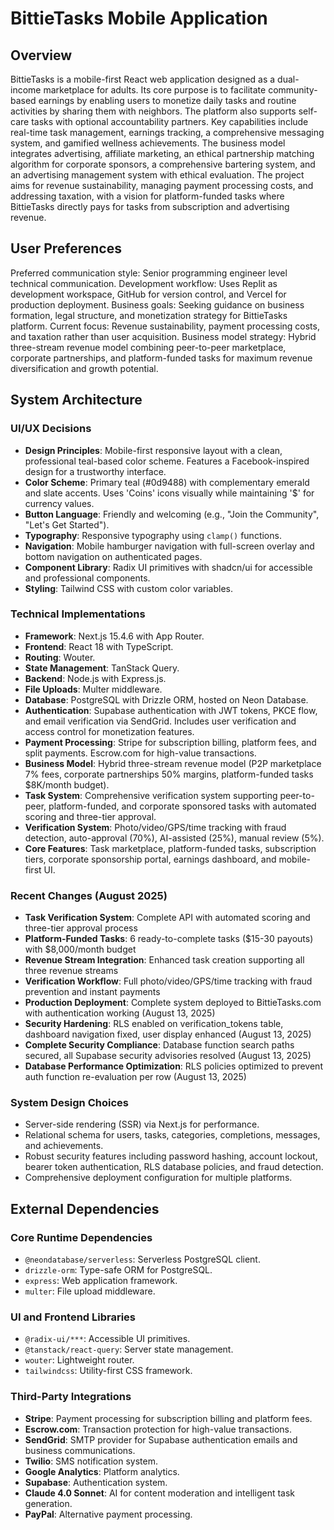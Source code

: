 # BittieTasks Mobile Application

## Overview
BittieTasks is a mobile-first React web application designed as a dual-income marketplace for adults. Its core purpose is to facilitate community-based earnings by enabling users to monetize daily tasks and routine activities by sharing them with neighbors. The platform also supports self-care tasks with optional accountability partners. Key capabilities include real-time task management, earnings tracking, a comprehensive messaging system, and gamified wellness achievements. The business model integrates advertising, affiliate marketing, an ethical partnership matching algorithm for corporate sponsors, a comprehensive bartering system, and an advertising management system with ethical evaluation. The project aims for revenue sustainability, managing payment processing costs, and addressing taxation, with a vision for platform-funded tasks where BittieTasks directly pays for tasks from subscription and advertising revenue.

## User Preferences
Preferred communication style: Senior programming engineer level technical communication.
Development workflow: Uses Replit as development workspace, GitHub for version control, and Vercel for production deployment.
Business goals: Seeking guidance on business formation, legal structure, and monetization strategy for BittieTasks platform.
Current focus: Revenue sustainability, payment processing costs, and taxation rather than user acquisition.
Business model strategy: Hybrid three-stream revenue model combining peer-to-peer marketplace, corporate partnerships, and platform-funded tasks for maximum revenue diversification and growth potential.

## System Architecture

### UI/UX Decisions
- **Design Principles**: Mobile-first responsive layout with a clean, professional teal-based color scheme. Features a Facebook-inspired design for a trustworthy interface.
- **Color Scheme**: Primary teal (#0d9488) with complementary emerald and slate accents. Uses 'Coins' icons visually while maintaining '$' for currency values.
- **Button Language**: Friendly and welcoming (e.g., "Join the Community", "Let's Get Started").
- **Typography**: Responsive typography using `clamp()` functions.
- **Navigation**: Mobile hamburger navigation with full-screen overlay and bottom navigation on authenticated pages.
- **Component Library**: Radix UI primitives with shadcn/ui for accessible and professional components.
- **Styling**: Tailwind CSS with custom color variables.

### Technical Implementations
- **Framework**: Next.js 15.4.6 with App Router.
- **Frontend**: React 18 with TypeScript.
- **Routing**: Wouter.
- **State Management**: TanStack Query.
- **Backend**: Node.js with Express.js.
- **File Uploads**: Multer middleware.
- **Database**: PostgreSQL with Drizzle ORM, hosted on Neon Database.
- **Authentication**: Supabase authentication with JWT tokens, PKCE flow, and email verification via SendGrid. Includes user verification and access control for monetization features.
- **Payment Processing**: Stripe for subscription billing, platform fees, and split payments. Escrow.com for high-value transactions.
- **Business Model**: Hybrid three-stream revenue model (P2P marketplace 7% fees, corporate partnerships 50% margins, platform-funded tasks $8K/month budget).
- **Task System**: Comprehensive verification system supporting peer-to-peer, platform-funded, and corporate sponsored tasks with automated scoring and three-tier approval.
- **Verification System**: Photo/video/GPS/time tracking with fraud detection, auto-approval (70%), AI-assisted (25%), manual review (5%).
- **Core Features**: Task marketplace, platform-funded tasks, subscription tiers, corporate sponsorship portal, earnings dashboard, and mobile-first UI.

### Recent Changes (August 2025)
- **Task Verification System**: Complete API with automated scoring and three-tier approval process
- **Platform-Funded Tasks**: 6 ready-to-complete tasks ($15-30 payouts) with $8,000/month budget
- **Revenue Stream Integration**: Enhanced task creation supporting all three revenue streams
- **Verification Workflow**: Full photo/video/GPS/time tracking with fraud prevention and instant payments
- **Production Deployment**: Complete system deployed to BittieTasks.com with authentication working (August 13, 2025)
- **Security Hardening**: RLS enabled on verification_tokens table, dashboard navigation fixed, user display enhanced (August 13, 2025)
- **Complete Security Compliance**: Database function search paths secured, all Supabase security advisories resolved (August 13, 2025)
- **Database Performance Optimization**: RLS policies optimized to prevent auth function re-evaluation per row (August 13, 2025)

### System Design Choices
- Server-side rendering (SSR) via Next.js for performance.
- Relational schema for users, tasks, categories, completions, messages, and achievements.
- Robust security features including password hashing, account lockout, bearer token authentication, RLS database policies, and fraud detection.
- Comprehensive deployment configuration for multiple platforms.

## External Dependencies

### Core Runtime Dependencies
- `@neondatabase/serverless`: Serverless PostgreSQL client.
- `drizzle-orm`: Type-safe ORM for PostgreSQL.
- `express`: Web application framework.
- `multer`: File upload middleware.

### UI and Frontend Libraries
- `@radix-ui/***`: Accessible UI primitives.
- `@tanstack/react-query`: Server state management.
- `wouter`: Lightweight router.
- `tailwindcss`: Utility-first CSS framework.

### Third-Party Integrations
- **Stripe**: Payment processing for subscription billing and platform fees.
- **Escrow.com**: Transaction protection for high-value transactions.
- **SendGrid**: SMTP provider for Supabase authentication emails and business communications.
- **Twilio**: SMS notification system.
- **Google Analytics**: Platform analytics.
- **Supabase**: Authentication system.
- **Claude 4.0 Sonnet**: AI for content moderation and intelligent task generation.
- **PayPal**: Alternative payment processing.